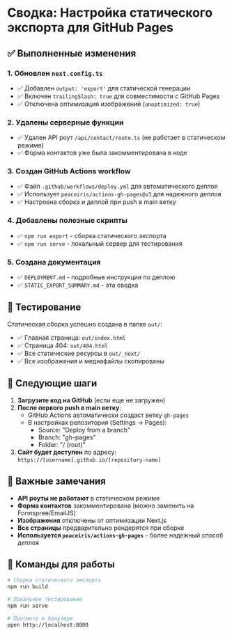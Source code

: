 # Сводка: Настройка статического экспорта для GitHub Pages

## ✅ Выполненные изменения

### 1. Обновлен `next.config.ts`
- ✅ Добавлен `output: 'export'` для статической генерации
- ✅ Включен `trailingSlash: true` для совместимости с GitHub Pages
- ✅ Отключена оптимизация изображений (`unoptimized: true`)

### 2. Удалены серверные функции
- ✅ Удален API роут `/api/contact/route.ts` (не работает в статическом режиме)
- ✅ Форма контактов уже была закомментирована в коде

### 3. Создан GitHub Actions workflow
- ✅ Файл `.github/workflows/deploy.yml` для автоматического деплоя
- ✅ Использует `peaceiris/actions-gh-pages@v3` для надежного деплоя
- ✅ Настроена сборка и деплой при push в main ветку

### 4. Добавлены полезные скрипты
- ✅ `npm run export` - сборка статического экспорта
- ✅ `npm run serve` - локальный сервер для тестирования

### 5. Создана документация
- ✅ `DEPLOYMENT.md` - подробные инструкции по деплою
- ✅ `STATIC_EXPORT_SUMMARY.md` - эта сводка

## 🧪 Тестирование

Статическая сборка успешно создана в папке `out/`:
- ✅ Главная страница: `out/index.html`
- ✅ Страница 404: `out/404.html`
- ✅ Все статические ресурсы в `out/_next/`
- ✅ Все изображения и медиафайлы скопированы

## 🚀 Следующие шаги

1. **Загрузите код на GitHub** (если еще не загружен)
2. **После первого push в main ветку**:
   - GitHub Actions автоматически создаст ветку `gh-pages`
   - В настройках репозитория (Settings → Pages):
     - Source: "Deploy from a branch"
     - Branch: "gh-pages"
     - Folder: "/ (root)"
3. **Сайт будет доступен** по адресу: `https://[username].github.io/[repository-name]`

## 📝 Важные замечания

- **API роуты не работают** в статическом режиме
- **Форма контактов** закомментирована (можно заменить на Formspree/EmailJS)
- **Изображения** отключены от оптимизации Next.js
- **Все страницы** предварительно рендерятся при сборке
- **Используется `peaceiris/actions-gh-pages`** - более надежный способ деплоя

## 🔧 Команды для работы

```bash
# Сборка статического экспорта
npm run build

# Локальное тестирование
npm run serve

# Просмотр в браузере
open http://localhost:8000
```
